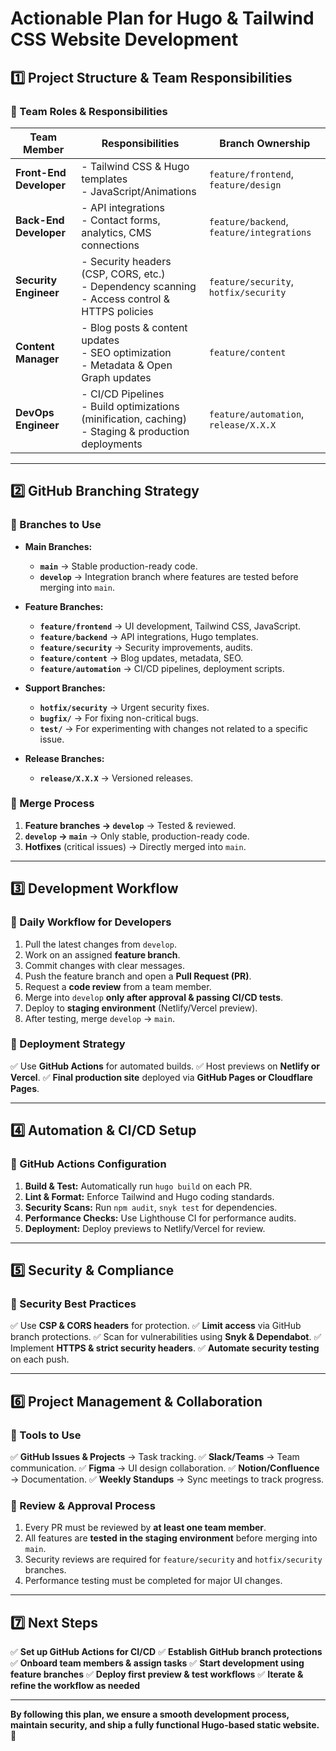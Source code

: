 # **Actionable Plan for Hugo & Tailwind CSS Website Development**

## **1️⃣ Project Structure & Team Responsibilities**

### **📌 Team Roles & Responsibilities**
| **Team Member**         | **Responsibilities**                                              | **Branch Ownership**        |
|-------------------------|----------------------------------------------------------------|----------------------------|
| **Front-End Developer** | - Tailwind CSS & Hugo templates  <br> - JavaScript/Animations  | `feature/frontend`, `feature/design` |
| **Back-End Developer**  | - API integrations <br> - Contact forms, analytics, CMS connections  | `feature/backend`, `feature/integrations` |
| **Security Engineer**   | - Security headers (CSP, CORS, etc.) <br> - Dependency scanning <br> - Access control & HTTPS policies | `feature/security`, `hotfix/security` |
| **Content Manager**     | - Blog posts & content updates <br> - SEO optimization <br> - Metadata & Open Graph updates | `feature/content` |
| **DevOps Engineer**     | - CI/CD Pipelines <br> - Build optimizations (minification, caching) <br> - Staging & production deployments | `feature/automation`, `release/X.X.X` |

---

## **2️⃣ GitHub Branching Strategy**
### **📌 Branches to Use**
- **Main Branches:**
  - **`main`** → Stable production-ready code.
  - **`develop`** → Integration branch where features are tested before merging into `main`.

- **Feature Branches:**
  - **`feature/frontend`** → UI development, Tailwind CSS, JavaScript.
  - **`feature/backend`** → API integrations, Hugo templates.
  - **`feature/security`** → Security improvements, audits.
  - **`feature/content`** → Blog updates, metadata, SEO.
  - **`feature/automation`** → CI/CD pipelines, deployment scripts.

- **Support Branches:**
  - **`hotfix/security`** → Urgent security fixes.
  - **`bugfix/`** → For fixing non-critical bugs.
  - **`test/`** → For experimenting with changes not related to a specific issue.

- **Release Branches:**
  - **`release/X.X.X`** → Versioned releases.

### **📌 Merge Process**
1. **Feature branches → `develop`** → Tested & reviewed.
2. **`develop` → `main`** → Only stable, production-ready code.
3. **Hotfixes** (critical issues) → Directly merged into `main`.

---

## **3️⃣ Development Workflow**
### **📌 Daily Workflow for Developers**
1. Pull the latest changes from `develop`.
2. Work on an assigned **feature branch**.
3. Commit changes with clear messages.
4. Push the feature branch and open a **Pull Request (PR)**.
5. Request a **code review** from a team member.
6. Merge into `develop` **only after approval & passing CI/CD tests**.
7. Deploy to **staging environment** (Netlify/Vercel preview).
8. After testing, merge `develop` → `main`.

### **📌 Deployment Strategy**
✅ Use **GitHub Actions** for automated builds.
✅ Host previews on **Netlify or Vercel**.
✅ **Final production site** deployed via **GitHub Pages or Cloudflare Pages**.

---

## **4️⃣ Automation & CI/CD Setup**
### **📌 GitHub Actions Configuration**
1. **Build & Test:** Automatically run `hugo build` on each PR.
2. **Lint & Format:** Enforce Tailwind and Hugo coding standards.
3. **Security Scans:** Run `npm audit`, `snyk test` for dependencies.
4. **Performance Checks:** Use Lighthouse CI for performance audits.
5. **Deployment:** Deploy previews to Netlify/Vercel for review.

---

## **5️⃣ Security & Compliance**
### **📌 Security Best Practices**
✅ Use **CSP & CORS headers** for protection.
✅ **Limit access** via GitHub branch protections.
✅ Scan for vulnerabilities using **Snyk & Dependabot**.
✅ Implement **HTTPS & strict security headers**.
✅ **Automate security testing** on each push.

---

## **6️⃣ Project Management & Collaboration**
### **📌 Tools to Use**
✅ **GitHub Issues & Projects** → Task tracking.
✅ **Slack/Teams** → Team communication.
✅ **Figma** → UI design collaboration.
✅ **Notion/Confluence** → Documentation.
✅ **Weekly Standups** → Sync meetings to track progress.

### **📌 Review & Approval Process**
1. Every PR must be reviewed by **at least one team member**.
2. All features are **tested in the staging environment** before merging into `main`.
3. Security reviews are required for `feature/security` and `hotfix/security` branches.
4. Performance testing must be completed for major UI changes.

---

## **7️⃣ Next Steps**
✅ **Set up GitHub Actions for CI/CD**
✅ **Establish GitHub branch protections**
✅ **Onboard team members & assign tasks**
✅ **Start development using feature branches**
✅ **Deploy first preview & test workflows**
✅ **Iterate & refine the workflow as needed**

---

**By following this plan, we ensure a smooth development process, maintain security, and ship a fully functional Hugo-based static website. 🚀**
